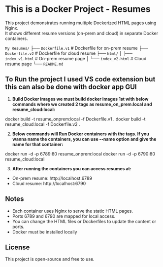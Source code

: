 # This is a Docker Project - Resumes

This project demonstrates running multiple Dockerized HTML pages using Nginx.  
It shows different resume versions (on-prem and cloud) in separate Docker containers.

`My Resumes/`
├── `Dockerfile.v1`         # Dockerfile for on-prem resume
├── `Dockerfile.v2`         # Dockerfile for cloud resume
├── `html/`
│   ├── `index_v1.html`     # On-prem resume page
│   └── `index_v2.html`     # Cloud resume page
└── `README.md`


## To Run the project I used VS code extension but this can also be done with docker app GUI

1. **Build Docker images we must build docker images 1st with below commands where we created 2 tags as resume_on_prem:local and resume_cloud:local:**

docker build -t resume_onprem:local -f Dockerfile.v1 .
docker build -t resume_cloud:local -f Dockerfile.v2 .

2. **Below commands will Run Docker containers with the tags. If you wanna name the containers, you can use --name option and give the name for that container:**

docker run -d -p 6789:80 resume_onprem:local
docker run -d -p 6790:80 resume_cloud:local

3. **After running the containers you can access resumes at:**

- On-prem resume: http://localhost:6789  
- Cloud resume: http://localhost:6790  

## Notes

- Each container uses Nginx to serve the static HTML pages.
- Ports 6789 and 6790 are mapped for local access.
- You can change the HTML files or Dockerfiles to update the content or ports.
- Docker must be installed locally

## License

This project is open-source and free to use.